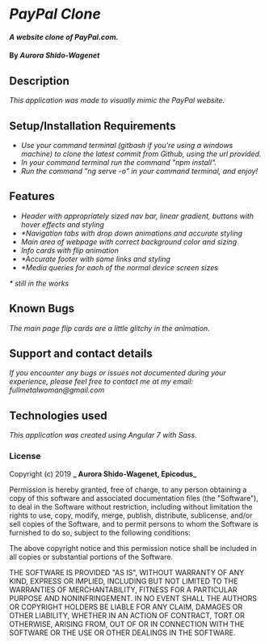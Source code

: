 # _PayPal Clone_

#### _A website clone of PayPal.com._

#### By _**Aurora Shido-Wagenet**_

## Description

_This application was made to visually mimic the PayPal website._

## Setup/Installation Requirements

* _Use your command terminal (gitbash if you're using a windows machine) to clone the latest commit from Github, using the url provided._
* _In your command terminal run the command "npm install"._
* _Run the command "ng serve -o" in your command terminal, and enjoy!_

## Features

* _Header with appropriately sized nav bar, linear gradient, buttons with hover effects and styling_
* _*Navigation tabs with drop down animations and accurate styling_
* _Main area of webpage with correct background color and sizing_
* _Info cards with flip animation_
* _*Accurate footer with same links and styling_
* _*Media queries for each of the normal device screen sizes_

_* still in the works_

## Known Bugs

_The main page flip cards are a little glitchy in the animation._

## Support and contact details
_If you encounter any bugs or issues not documented during your experience, please feel free to contact me at my email: fullmetalwoman@gmail.com_

## Technologies used

_This application was created using Angular 7 with Sass._

### License

Copyright (c) 2019 **_ Aurora Shido-Wagenet, Epicodus_**

Permission is hereby granted, free of charge, to any person obtaining a copy
of this software and associated documentation files (the "Software"), to deal
in the Software without restriction, including without limitation the rights
to use, copy, modify, merge, publish, distribute, sublicense, and/or sell
copies of the Software, and to permit persons to whom the Software is
furnished to do so, subject to the following conditions:

The above copyright notice and this permission notice shall be included in all
copies or substantial portions of the Software.

THE SOFTWARE IS PROVIDED "AS IS", WITHOUT WARRANTY OF ANY KIND, EXPRESS OR
IMPLIED, INCLUDING BUT NOT LIMITED TO THE WARRANTIES OF MERCHANTABILITY,
FITNESS FOR A PARTICULAR PURPOSE AND NONINFRINGEMENT. IN NO EVENT SHALL THE
AUTHORS OR COPYRIGHT HOLDERS BE LIABLE FOR ANY CLAIM, DAMAGES OR OTHER
LIABILITY, WHETHER IN AN ACTION OF CONTRACT, TORT OR OTHERWISE, ARISING FROM,
OUT OF OR IN CONNECTION WITH THE SOFTWARE OR THE USE OR OTHER DEALINGS IN THE
SOFTWARE.
